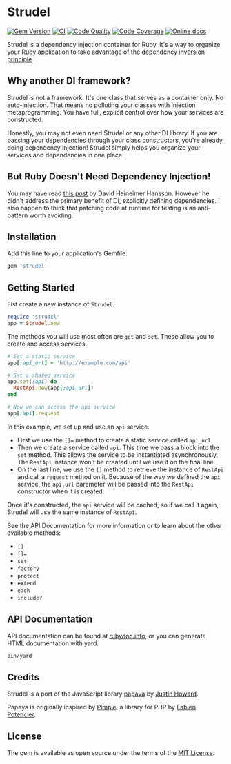 # Strudel

[![Gem Version](https://badge.fury.io/rb/strudel.svg)](https://badge.fury.io/rb/strudel)
[![CI](https://github.com/justinhoward/strudel/workflows/CI/badge.svg)](https://github.com/justinhoward/strudel/actions?query=workflow%3ACI+branch%3Amaster)
[![Code Quality](https://app.codacy.com/project/badge/Grade/79b0e9d0f90c44f2baca0ea4f076ae3a)](https://www.codacy.com/gh/justinhoward/strudel/dashboard?utm_source=github.com&amp;utm_medium=referral&amp;utm_content=justinhoward/strudel&amp;utm_campaign=Badge_Grade)
[![Code Coverage](https://codecov.io/github/justinhoward/strudel/graph/badge.svg?token=gDRBH8xZ8e)](https://codecov.io/github/justinhoward/strudel)
[![Online docs](https://img.shields.io/badge/docs-✓-green.svg)](https://www.rubydoc.info/github/justinhoward/strudel)

Strudel is a dependency injection container for Ruby. It's a way to organize
your Ruby application to take advantage of the [dependency inversion principle][ioc].

## Why another DI framework?

Strudel is not a framework. It's one class that serves as a container only. No
auto-injection. That means no polluting your classes with injection
metaprogramming. You have full, explicit control over how your services
are constructed.

Honestly, you may not even need Strudel or any other DI library. If you are
passing your dependencies through your class constructors, you're already doing
dependency injection! Strudel simply helps you organize your services and
dependencies in one place.

## But Ruby Doesn't Need Dependency Injection!

You may have read [this post][dhh] by David Heineimer Hansson. However he
didn't address the primary benefit of DI, explicitly defining dependencies.
I also happen to think that patching code at runtime for testing is an
anti-pattern worth avoiding.

## Installation

Add this line to your application's Gemfile:

```sh
gem 'strudel'
```

## Getting Started

Fist create a new instance of `Strudel`.

```ruby
require 'strudel'
app = Strudel.new
```

The methods you will use most often are `get` and `set`. These allow you to
create and access services.

```ruby
# Set a static service
app[:api_url] = 'http://example.com/api'

# Set a shared service
app.set(:api) do
  RestApi.new(app[:api_url])
end

# Now we can access the api service
app[:api].request
```

In this example, we set up and use an `api` service.

- First we use the `[]=` method to create a static service called `api_url`.
- Then we create a service called `api`. This time we pass a block into the
  `set` method. This allows the service to be instantiated asynchronously. The
  `RestApi` instance won't be created until we use it on the final line.
- On the last line, we use the `[]` method to retrieve the instance of `RestApi`
  and call a `request` method on it. Because of the way we defined the `api`
  service, the `api.url` parameter will be passed into the `RestApi` constructor
  when it is created.

Once it's constructed, the `api` service will be cached, so if we call it again,
Strudel will use the same instance of `RestApi`.

See the API Documentation for more information or to learn about the other
available methods:

- `[]`
- `[]=`
- `set`
- `factory`
- `protect`
- `extend`
- `each`
- `include?`

## API Documentation

API documentation can be found at [rubydoc.info][docs], or you can generate HTML
documentation with yard.

```sh
bin/yard
```

## Credits

Strudel is a port of the JavaScript library [papaya] by [Justin Howard][justin].

Papaya is originally inspired by [Pimple][pimple], a library for PHP by
[Fabien Potencier][fabien].

## License

The gem is available as open source under the terms of the [MIT
License][mit].

[ioc]: https://en.wikipedia.org/wiki/Dependency_inversion_principle
[dhh]: http://david.heinemeierhansson.com/2012/dependency-injection-is-not-a-virtue.html
[papaya]: https://github.com/justinhoward/papaya
[justin]: https://github.com/justinhoward
[pimple]: http://pimple.sensiolabs.org
[fabien]: https://github.com/fabpot
[mit]: http://opensource.org/licenses/MIT
[docs]: http://www.rubydoc.info/github/justinhoward/strudel
